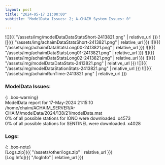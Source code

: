 ```yaml
---
layout: post
title: "2024-05-17 21:00:00"
subtitle: "ModelData Issues: 2; A-CHAIM System Issues: 0"

---
```


![]({{ "/assets/img/modelDataDataStatsShort-2413821.png" | relative_url }})
![]({{ "/assets/img/achaimDataStatsShort-2413821.png" | relative_url }})
![]({{ "/assets/img/achaimDataStatsLong00-2413821.png" | relative_url }})
![]({{ "/assets/img/achaimDataStatsLong01-2413821.png" | relative_url }})
![]({{ "/assets/img/achaimDataStatsLong02-2413821.png" | relative_url }})
![]({{ "/assets/img/modelDataDataStats-2413821.png" | relative_url }})
![]({{ "/assets/img/modelDataStationStats-2413821.png" | relative_url }})
![]({{ "/assets/img/achaimRunTime-2413821.png" | relative_url }})


### ModelData Issues:  
  
{: .box-warning}  
 ModelData report for 17-May-2024 21:15:10   
 /home/chaim/ACHAIM_SERVER/A-CHAIM/modelData/2024/138/21/modelData.mat   
 0% of all possible stations for IONO were downloaded. x4573   
 0% of all possible stations for SENTINEL were downloaded. x4028   
  


### Logs:  
  
{: .box-note}  
[Logs.zip]({{ "/assets/other/logs.zip" | relative_url }})  
[Log Info]({{ "/logInfo" | relative_url }})  
